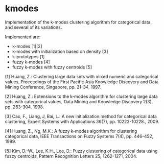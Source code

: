 kmodes
======

Implementation of the k-modes clustering algorithm for categorical data, and several of its variations.

Implemented are:
- k-modes [1][2]
- k-modes with initialization based on density [3]
- k-prototypes [1]
- fuzzy k-modes [4]
- fuzzy k-modes with fuzzy centroids [5]

[1] Huang, Z.: Clustering large data sets with mixed numeric and categorical values,
Proceedings of the First Pacific Asia Knowledge Discovery and Data Mining Conference,
Singapore, pp. 21-34, 1997.

[2] Huang, Z.: Extensions to the k-modes algorithm for clustering large data sets with
categorical values, Data Mining and Knowledge Discovery 2(3), pp. 283-304, 1998.

[3] Cao, F., Liang, J, Bai, L.: A new initialization method for categorical data clustering, Expert Systems with Applications 36(7), pp. 10223-10228., 2009.

[4] Huang, Z., Ng, M.K.: A fuzzy k-modes algorithm for clustering categorical data,
IEEE Transactions on Fuzzy Systems 7(4), pp. 446-452, 1999.

[5] Kim, D.-W., Lee, K.H., Lee, D.: Fuzzy clustering of categorical data using fuzzy centroids, Pattern
Recognition Letters 25, 1262-1271, 2004.
